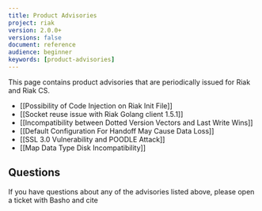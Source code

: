 ```yaml
---
title: Product Advisories
project: riak
version: 2.0.0+
versions: false
document: reference
audience: beginner
keywords: [product-advisories]
---
```


This page contains product advisories that are periodically issued for
Riak and Riak CS.

* [[Possibility of Code Injection on Riak Init File]]
* [[Socket reuse issue with Riak Golang client 1.5.1]]
* [[Incompatibility between Dotted Version Vectors and Last Write Wins]]
* [[Default Configuration For Handoff May Cause Data Loss]]
* [[SSL 3.0 Vulnerability and POODLE Attack]]
* [[Map Data Type Disk Incompatibility]]

## Questions

If you have questions about any of the advisories listed above, please
open a ticket with Basho and cite
